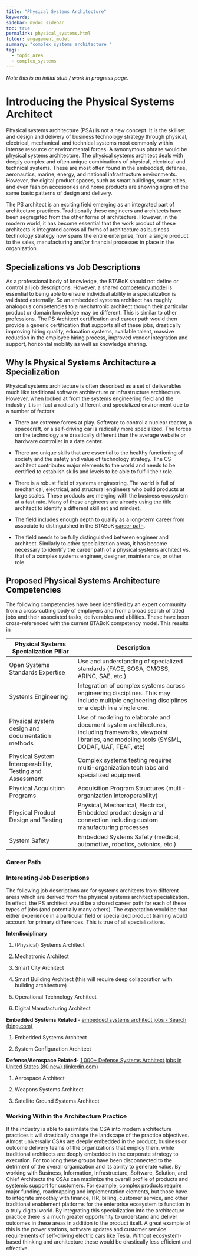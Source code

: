 ```yaml
---
title: "Physical Systems Architecture"
keywords: 
sidebar: mydoc_sidebar
toc: true
permalink: physical_systems.html
folder: engagement_model
summary: "complex systems architecture "
tags: 
  - topic_area
  - complex_systems
---
```


*Note this is an initial stub / work in progress page.*

# Introducing the Physical Systems Architect

Physical systems architecture (PSA) is not a new concept. It is the skillset and design and delivery of business technology strategy through physical, electrical, mechanical, and technical systems most commonly within intense resource or environmental forces. A synonymous phrase would be physical systems architecture. The physical systems architect deals with deeply complex and often unique combinations of physical, electrical and technical systems. These are most often found in the embedded, defense, aeronautics, marine, energy, and national infrastructure environments. However, the digital product spaces, such as smart buildings, smart cities, and even fashion accessories and home products are showing signs of the same basic patterns of design and delivery. 

The PS architect is an exciting field emerging as an integrated part of architecture practices. Traditionally these engineers and architects have been segregated from the other forms of architecture. However, in the modern world, it has become essential that the work product of these architects is integrated across all forms of architecture as business technology strategy now spans the entire enterprise, from a single product to the sales, manufacturing and/or financial processes in place in the organization. 

## Specializations vs Job Descriptions

As a professional body of knowledge, the BTABoK should not define or control all job descriptions. However, a shared [competency model](../competency_model/competencies.md) is essential to being able to ensure individual ability in a specialization is validated externally. So an embedded systems architect has roughly analogous competencies to a mechatronic architect though their particular product or domain knowledge may be different. This is similar to other professions. The PS Architect certification and career path would then provide a generic certification that supports all of these jobs, drastically improving hiring quality, education systems, available talent, massive reduction in the employee hiring process, improved vendor integration and support, horizontal mobility as well as knowledge sharing. 

## Why Is Physical Systems Architecture a Specialization

Physical systems architecture is often described as a set of deliverables much like traditional software architecture or infrastructure architecture. However, when looked at from the systems engineering field and the industry it is in fact a radically different and specialized environment due to a number of factors:

- There are extreme forces at play. Software to control a nuclear reactor, a spacecraft, or a self-driving car is radically more specialized. The forces on the technology are drastically different than the average website or hardware controller in a data center. 

- There are unique skills that are essential to the healthy functioning of society and the safety and value of technology strategy. The CS architect contributes major elements to the world and needs to be certified to establish skills and levels to be able to fulfill their role.

- There is a robust field of systems engineering. The world is full of mechanical, electrical, and structural engineers who build products at large scales. These products are merging with the business ecosystem at a fast rate. Many of these engineers are already using the title architect to identify a different skill set and mindset. 

- The field includes enough depth to qualify as a long-term career from associate to distinguished in the BTABoK [career path](../competency_model/career_path.md). 

- The field needs to be fully distinguished between engineer and architect. Similarly to other specialization areas, it has become necessary to identify the career path of a physical systems architect vs. that of a complex systems engineer, designer, maintenance, or other role. 

## Proposed Physical Systems Architecture Competencies

The following competencies have been identified by an expert community from a cross-cutting body of employers and from a broad search of titled jobs and their associated tasks, deliverables and abilities. These have been cross-referenced with the current BTABoK competency model. This results in 

| Physical Systems Specialization Pillar                   | Description                                                                                                                                                  |
| -------------------------------------------------------- | ------------------------------------------------------------------------------------------------------------------------------------------------------------ |
| Open Systems Standards Expertise                         | Use and understanding of specialized standards (FACE, SOSA, CMOSS, ARINC, SAE, etc.)                                                                         |
| Systems Engineering                                      | Integration of complex systems across engineering disciplines. This may include multiple engineering disciplines or a depth in a single one.                 |
| Physical system design and documentation methods         | Use of modeling to elaborate and document system architectures, including frameworks, viewpoint libraries, and modeling tools (SYSML, DODAF, UAF, FEAF, etc) |
| Physical System Interoperability, Testing and Assessment | Complex systems testing requires multi-organization tech labs and specialized equipment.                                                                     |
| Physical Acquisition Programs                            | Acquisition Program Structures (multi-organization interoperability)                                                                                         |
| Physical Product Design and Testing                      | Physical, Mechanical, Electrical, Embedded product design and connection including custom manufacturing processes                                            |
| System Safety                                            | Embedded Systems Safety (medical, automotive, robotics, avionics, etc.)                                                                                      |

### Career Path

### Interesting Job Descriptions

The following job descriptions are for systems architects from different areas which are derived from the physical systems architect specialization. In effect, the PS architect would be a shared career path for each of these types of jobs (and potentially many others). The expectation would be that either experience in a particular field or specialized product training would account for primary differences. This is true of all specializations. 

**Interdisciplinary**

1. (Physical) Systems Architect 

2. Mechatronic Architect

3. Smart City Architect

4. Smart Building Architect (this will require deep collaboration with building architecture)

5. Operational Technology Architect

6. Digital Manufacturing Architect

**Embedded Systems Related** - [embedded systems architect jobs - Search (bing.com)](https://www.bing.com/jobs?q=embedded+systems+architect+jobs&scp=0&rb=0&rc=20&L2=true&c=1)

1. Embedded Systems Architect

2. System Configuration Architect

**Defense/Aerospace Related**- [1,000+ Defense Systems Architect jobs in United States (80 new) (linkedin.com)](https://www.linkedin.com/jobs/defense-systems-architect-jobs?position=1&pageNum=0)

1. Aerospace Architect

2. Weapons Systems Architect

3. Satellite Ground Systems Architect

### Working Within the Architecture Practice

If the industry is able to assimilate the CSA into modern architecture practices it will drastically change the landscape of the practice objectives. Almost universally CSAs are deeply embedded in the product, business or outcome delivery teams of the organizations that employ them, while traditional architects are deeply embedded in the corporate strategy to execution. For too long these groups have been disconnected to the detriment of the overall organization and its ability to generate value. By working with Business, Information, Infrastructure, Software, Solution, and Chief Architects the CSAs can maximize the overall profile of products and systemic support for customers. For example, complex products require major funding, roadmapping and implementation elements, but those have to integrate smoothly with finance, HR, billing, customer service, and other traditional enablement platforms for the enterprise ecosystem to function in a truly digital world. By integrating this specialization into the architecture practice there is a much greater opportunity to understand and deliver outcomes in these areas in addition to the product itself. A great example of this is the power stations, software updates and customer service requirements of self-driving electric cars like Tesla. Without ecosystem-based thinking and architecture these would be drastically less efficient and effective. 
